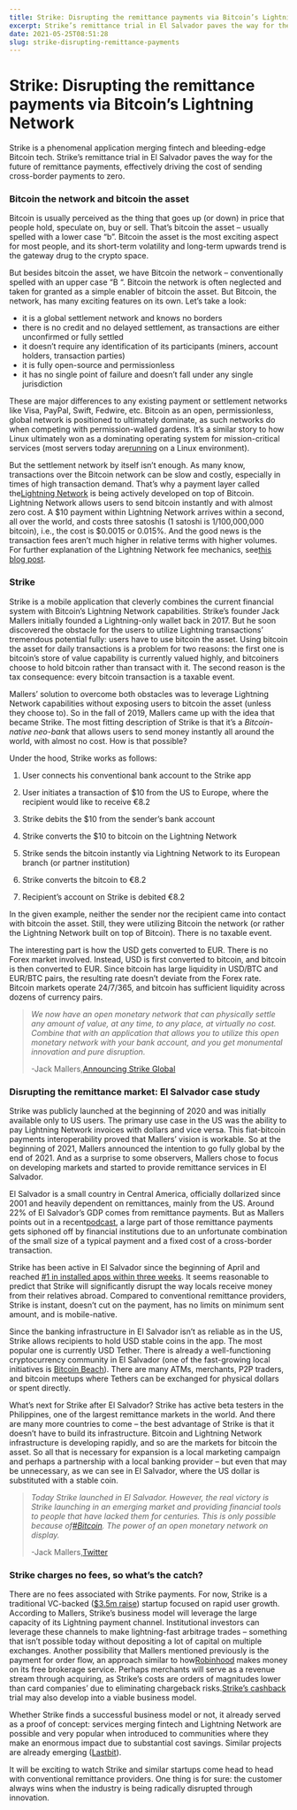 ```yaml
---
title: Strike: Disrupting the remittance payments via Bitcoin’s Lightning Network
excerpt: Strike’s remittance trial in El Salvador paves the way for the future of remittance payments, effectively driving the cost of sending cross-border payments to zero.
date: 2021-05-25T08:51:28
slug: strike-disrupting-remittance-payments
---
```


# Strike: Disrupting the remittance payments via Bitcoin’s Lightning Network

Strike is a phenomenal application merging fintech and bleeding-edge Bitcoin tech. Strike’s remittance trial in El Salvador paves the way for the future of remittance payments, effectively driving the cost of sending cross-border payments to zero.

### **Bitcoin the network and bitcoin the asset**

Bitcoin is usually perceived as the thing that goes up (or down) in price that people hold, speculate on, buy or sell. That’s bitcoin the asset – usually spelled with a lower case “b”. Bitcoin the asset is the most exciting aspect for most people, and its short-term volatility and long-term upwards trend is the gateway drug to the crypto space.

But besides bitcoin the asset, we have Bitcoin the network – conventionally spelled with an upper case “B “. Bitcoin the network is often neglected and taken for granted as a simple enabler of bitcoin the asset. But Bitcoin, the network, has many exciting features on its own. Let’s take a look:

- it is a global settlement network and knows no borders
- there is no credit and no delayed settlement, as transactions are either unconfirmed or fully settled
- it doesn’t require any identification of its participants (miners, account holders, transaction parties)
- it is fully open-source and permissionless
- it has no single point of failure and doesn’t fall under any single jurisdiction

These are major differences to any existing payment or settlement networks like Visa, PayPal, Swift, Fedwire, etc. Bitcoin as an open, permissionless, global network is positioned to ultimately dominate, as such networks do when competing with permission-walled gardens. It’s a similar story to how Linux ultimately won as a dominating operating system for mission-critical services (most servers today are[running](https://w3techs.com/technologies/comparison/os-linux,os-windows) on a Linux environment).

But the settlement network by itself isn’t enough. As many know, transactions over the Bitcoin network can be slow and costly, especially in times of high transaction demand. That’s why a payment layer called the[Lightning Network](https://www.coincenter.org/education/key-concepts/lightning-network/) is being actively developed on top of Bitcoin. Lightning Network allows users to send bitcoin instantly and with almost zero cost. A $10 payment within Lightning Network arrives within a second, all over the world, and costs three satoshis (1 satoshi is 1/100,000,000 bitcoin), i.e., the cost is $0.0015 or 0.015%. And the good news is the transaction fees aren’t much higher in relative terms with higher volumes. For further explanation of the Lightning Network fee mechanics, see[this blog post](https://medium.com/suredbits/lightning-101-lightning-network-fees-86abbbc17024).

### **Strike**

Strike is a mobile application that cleverly combines the current financial system with Bitcoin’s Lightning Network capabilities. Strike’s founder Jack Mallers initially founded a Lightning-only wallet back in 2017. But he soon discovered the obstacle for the users to utilize Lightning transactions’ tremendous potential fully: users have to use bitcoin the asset. Using bitcoin the asset for daily transactions is a problem for two reasons: the first one is bitcoin’s store of value capability is currently valued highly, and bitcoiners choose to hold bitcoin rather than transact with it. The second reason is the tax consequence: every bitcoin transaction is a taxable event.

Mallers’ solution to overcome both obstacles was to leverage Lightning Network capabilities without exposing users to bitcoin the asset (unless they choose to). So in the fall of 2019, Mallers came up with the idea that became Strike. The most fitting description of Strike is that it’s a _Bitcoin-native neo-bank_ that allows users to send money instantly all around the world, with almost no cost. How is that possible?

Under the hood, Strike works as follows:

1) User connects his conventional bank account to the Strike app

2) User initiates a transaction of $10 from the US to Europe, where the recipient would like to receive €8.2

3) Strike debits the $10 from the sender’s bank account

4) Strike converts the $10 to bitcoin on the Lightning Network

5) Strike sends the bitcoin instantly via Lightning Network to its European branch (or partner institution)

6) Strike converts the bitcoin to €8.2

7) Recipient’s account on Strike is debited €8.2

In the given example, neither the sender nor the recipient came into contact with bitcoin the asset. Still, they were utilizing Bitcoin the network (or rather the Lightning Network built on top of Bitcoin). There is no taxable event.

The interesting part is how the USD gets converted to EUR. There is no Forex market involved. Instead, USD is first converted to bitcoin, and bitcoin is then converted to EUR. Since bitcoin has large liquidity in USD/BTC and EUR/BTC pairs, the resulting rate doesn’t deviate from the Forex rate. Bitcoin markets operate 24/7/365, and bitcoin has sufficient liquidity across dozens of currency pairs.

> _We now have an open monetary network that can physically settle any amount of value, at any time, to any place, at virtually no cost. Combine that with an application that allows you to utilize this open monetary network with your bank account, and you get monumental innovation and pure disruption._
> 
> -Jack Mallers,[Announcing Strike Global](https://jimmymow.medium.com/announcing-strike-global-2392b908f611)

### **Disrupting the remittance market: El Salvador case study**

Strike was publicly launched at the beginning of 2020 and was initially available only to US users. The primary use case in the US was the ability to pay Lightning Network invoices with dollars and vice versa. This fiat-bitcoin payments interoperability proved that Mallers’ vision is workable. So at the beginning of 2021, Mallers announced the intention to go fully global by the end of 2021. And as a surprise to some observers, Mallers chose to focus on developing markets and started to provide remittance services in El Salvador.

El Salvador is a small country in Central America, officially dollarized since 2001 and heavily dependent on remittances, mainly from the US. Around 22% of El Salvador’s GDP comes from remittance payments. But as Mallers points out in a recent[podcast](https://youtu.be/aY5M-er2ybU), a large part of those remittance payments gets siphoned off by financial institutions due to an unfortunate combination of the small size of a typical payment and a fixed cost of a cross-border transaction.

Strike has been active in El Salvador since the beginning of April and reached [#1 in installed apps within three weeks](https://twitter.com/JackMallers/status/1386432966843244545). It seems reasonable to predict that Strike will significantly disrupt the way locals receive money from their relatives abroad. Compared to conventional remittance providers, Strike is instant, doesn’t cut on the payment, has no limits on minimum sent amount, and is mobile-native.

Since the banking infrastructure in El Salvador isn’t as reliable as in the US, Strike allows recipients to hold USD stable coins in the app. The most popular one is currently USD Tether. There is already a well-functioning cryptocurrency community in El Salvador (one of the fast-growing local initiatives is [Bitcoin Beach](https://www.coindesk.com/strike-launches-bitcoin-lightning-payment-app-in-el-salvador-full-eu-support-is-next)). There are many ATMs, merchants, P2P traders, and bitcoin meetups where Tethers can be exchanged for physical dollars or spent directly.

What’s next for Strike after El Salvador? Strike has active beta testers in the Philippines, one of the largest remittance markets in the world. And there are many more countries to come – the best advantage of Strike is that it doesn’t have to build its infrastructure. Bitcoin and Lightning Network infrastructure is developing rapidly, and so are the markets for bitcoin the asset. So all that is necessary for expansion is a local marketing campaign and perhaps a partnership with a local banking provider – but even that may be unnecessary, as we can see in El Salvador, where the US dollar is substituted with a stable coin.

> _Today Strike launched in El Salvador. However, the real victory is Strike launching in an emerging market and providing financial tools to people that have lacked them for centuries. This is only possible because of[#Bitcoin](https://twitter.com/hashtag/Bitcoin?src=hashtag_click). The power of an open monetary network on display._
> 
> -Jack Mallers,[Twitter](https://twitter.com/JackMallers/status/1377405359912968194)

### **Strike charges no fees, so what’s the catch?**

There are no fees associated with Strike payments. For now, Strike is a traditional VC-backed ([$3.5m raise](https://www.coindesk.com/lightning-startup-zap-raised-3-5m-for-bitcoin-app-ahead-of-visa-deal)) startup focused on rapid user growth. According to Mallers, Strike’s business model will leverage the large capacity of its Lightning payment channel. Institutional investors can leverage these channels to make lightning-fast arbitrage trades – something that isn’t possible today without depositing a lot of capital on multiple exchanges. Another possibility that Mallers mentioned previously is the payment for order flow, an approach similar to how[Robinhood](https://www.investopedia.com/articles/active-trading/020515/how-robinhood-makes-money.asp) makes money on its free brokerage service. Perhaps merchants will serve as a revenue stream through acquiring, as Strike’s costs are orders of magnitudes lower than card companies’ due to eliminating chargeback risks.[Strike’s cashback](https://jimmymow.medium.com/announcing-cashback-by-strike-cce2829bc152) trial may also develop into a viable business model.

Whether Strike finds a successful business model or not, it already served as a proof of concept: services merging fintech and Lightning Network are possible and very popular when introduced to communities where they make an enormous impact due to substantial cost savings. Similar projects are already emerging ([Lastbit](https://lastbit.io/)).

It will be exciting to watch Strike and similar startups come head to head with conventional remittance providers. One thing is for sure: the customer always wins when the industry is being radically disrupted through innovation.

